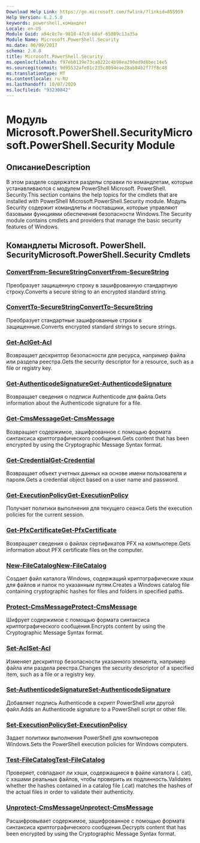 ```yaml
---
Download Help Link: https://go.microsoft.com/fwlink/?linkid=855959
Help Version: 6.2.5.0
keywords: powershell,командлет
Locale: en-US
Module Guid: a94c8c7e-9810-47c0-b8af-65089c13a35a
Module Name: Microsoft.PowerShell.Security
ms.date: 06/09/2017
schema: 2.0.0
title: Microsoft.PowerShell.Security
ms.openlocfilehash: f97eb0139e73ca0222c4b98ea290ed9d8bec14e5
ms.sourcegitcommit: 9d95532afe81c235c8094eae28ab84b2f77f8c48
ms.translationtype: MT
ms.contentlocale: ru-RU
ms.lasthandoff: 10/07/2020
ms.locfileid: "93230842"
---
```

# <span data-ttu-id="c81d1-103">Модуль Microsoft.PowerShell.Security</span><span class="sxs-lookup"><span data-stu-id="c81d1-103">Microsoft.PowerShell.Security Module</span></span>

## <span data-ttu-id="c81d1-104">Описание</span><span class="sxs-lookup"><span data-stu-id="c81d1-104">Description</span></span>

<span data-ttu-id="c81d1-105">В этом разделе содержатся разделы справки по командлетам, которые устанавливаются с модулем PowerShell Microsoft. PowerShell. Security.</span><span class="sxs-lookup"><span data-stu-id="c81d1-105">This section contains the help topics for the cmdlets that are installed with PowerShell Microsoft.PowerShell.Security module.</span></span> <span data-ttu-id="c81d1-106">Модуль Security содержит командлеты и поставщики, которые управляют базовыми функциями обеспечения безопасности Windows.</span><span class="sxs-lookup"><span data-stu-id="c81d1-106">The Security module contains cmdlets and providers that manage the basic security features of Windows.</span></span>

## <span data-ttu-id="c81d1-107">Командлеты Microsoft. PowerShell. Security</span><span class="sxs-lookup"><span data-stu-id="c81d1-107">Microsoft.PowerShell.Security Cmdlets</span></span>

### [<span data-ttu-id="c81d1-108">ConvertFrom-SecureString</span><span class="sxs-lookup"><span data-stu-id="c81d1-108">ConvertFrom-SecureString</span></span>](ConvertFrom-SecureString.md)
<span data-ttu-id="c81d1-109">Преобразует защищенную строку в зашифрованную стандартную строку.</span><span class="sxs-lookup"><span data-stu-id="c81d1-109">Converts a secure string to an encrypted standard string.</span></span>

### [<span data-ttu-id="c81d1-110">ConvertTo-SecureString</span><span class="sxs-lookup"><span data-stu-id="c81d1-110">ConvertTo-SecureString</span></span>](ConvertTo-SecureString.md)
<span data-ttu-id="c81d1-111">Преобразует стандартные зашифрованные строки в защищенные.</span><span class="sxs-lookup"><span data-stu-id="c81d1-111">Converts encrypted standard strings to secure strings.</span></span>

### [<span data-ttu-id="c81d1-112">Get-Acl</span><span class="sxs-lookup"><span data-stu-id="c81d1-112">Get-Acl</span></span>](Get-Acl.md)
<span data-ttu-id="c81d1-113">Возвращает дескриптор безопасности для ресурса, например файла или раздела реестра.</span><span class="sxs-lookup"><span data-stu-id="c81d1-113">Gets the security descriptor for a resource, such as a file or registry key.</span></span>

### [<span data-ttu-id="c81d1-114">Get-AuthenticodeSignature</span><span class="sxs-lookup"><span data-stu-id="c81d1-114">Get-AuthenticodeSignature</span></span>](Get-AuthenticodeSignature.md)
<span data-ttu-id="c81d1-115">Возвращает сведения о подписи Authenticode для файла.</span><span class="sxs-lookup"><span data-stu-id="c81d1-115">Gets information about the Authenticode signature for a file.</span></span>

### [<span data-ttu-id="c81d1-116">Get-CmsMessage</span><span class="sxs-lookup"><span data-stu-id="c81d1-116">Get-CmsMessage</span></span>](Get-CmsMessage.md)
<span data-ttu-id="c81d1-117">Возвращает содержимое, зашифрованное с помощью формата синтаксиса криптографического сообщения.</span><span class="sxs-lookup"><span data-stu-id="c81d1-117">Gets content that has been encrypted by using the Cryptographic Message Syntax format.</span></span>

### [<span data-ttu-id="c81d1-118">Get-Credential</span><span class="sxs-lookup"><span data-stu-id="c81d1-118">Get-Credential</span></span>](Get-Credential.md)
<span data-ttu-id="c81d1-119">Возвращает объект учетных данных на основе имени пользователя и пароля.</span><span class="sxs-lookup"><span data-stu-id="c81d1-119">Gets a credential object based on a user name and password.</span></span>

### [<span data-ttu-id="c81d1-120">Get-ExecutionPolicy</span><span class="sxs-lookup"><span data-stu-id="c81d1-120">Get-ExecutionPolicy</span></span>](Get-ExecutionPolicy.md)
<span data-ttu-id="c81d1-121">Получает политики выполнения для текущего сеанса.</span><span class="sxs-lookup"><span data-stu-id="c81d1-121">Gets the execution policies for the current session.</span></span>

### [<span data-ttu-id="c81d1-122">Get-PfxCertificate</span><span class="sxs-lookup"><span data-stu-id="c81d1-122">Get-PfxCertificate</span></span>](Get-PfxCertificate.md)
<span data-ttu-id="c81d1-123">Возвращает сведения о файлах сертификатов PFX на компьютере.</span><span class="sxs-lookup"><span data-stu-id="c81d1-123">Gets information about PFX certificate files on the computer.</span></span>

### [<span data-ttu-id="c81d1-124">New-FileCatalog</span><span class="sxs-lookup"><span data-stu-id="c81d1-124">New-FileCatalog</span></span>](New-FileCatalog.md)
<span data-ttu-id="c81d1-125">Создает файл каталога Windows, содержащий криптографические хэши для файлов и папок по указанным путям.</span><span class="sxs-lookup"><span data-stu-id="c81d1-125">Creates a Windows catalog file containing cryptographic hashes for files and folders in specified paths.</span></span>

### [<span data-ttu-id="c81d1-126">Protect-CmsMessage</span><span class="sxs-lookup"><span data-stu-id="c81d1-126">Protect-CmsMessage</span></span>](Protect-CmsMessage.md)
<span data-ttu-id="c81d1-127">Шифрует содержимое с помощью формата синтаксиса криптографического сообщения.</span><span class="sxs-lookup"><span data-stu-id="c81d1-127">Encrypts content by using the Cryptographic Message Syntax format.</span></span>

### [<span data-ttu-id="c81d1-128">Set-Acl</span><span class="sxs-lookup"><span data-stu-id="c81d1-128">Set-Acl</span></span>](Set-Acl.md)
<span data-ttu-id="c81d1-129">Изменяет дескриптор безопасности указанного элемента, например файла или раздела реестра.</span><span class="sxs-lookup"><span data-stu-id="c81d1-129">Changes the security descriptor of a specified item, such as a file or a registry key.</span></span>

### [<span data-ttu-id="c81d1-130">Set-AuthenticodeSignature</span><span class="sxs-lookup"><span data-stu-id="c81d1-130">Set-AuthenticodeSignature</span></span>](Set-AuthenticodeSignature.md)
<span data-ttu-id="c81d1-131">Добавляет подпись Authenticode в скрипт PowerShell или другой файл.</span><span class="sxs-lookup"><span data-stu-id="c81d1-131">Adds an Authenticode signature to a PowerShell script or other file.</span></span>

### [<span data-ttu-id="c81d1-132">Set-ExecutionPolicy</span><span class="sxs-lookup"><span data-stu-id="c81d1-132">Set-ExecutionPolicy</span></span>](Set-ExecutionPolicy.md)
<span data-ttu-id="c81d1-133">Задает политики выполнения PowerShell для компьютеров Windows.</span><span class="sxs-lookup"><span data-stu-id="c81d1-133">Sets the PowerShell execution policies for Windows computers.</span></span>

### [<span data-ttu-id="c81d1-134">Test-FileCatalog</span><span class="sxs-lookup"><span data-stu-id="c81d1-134">Test-FileCatalog</span></span>](Test-FileCatalog.md)
<span data-ttu-id="c81d1-135">Проверяет, совпадают ли хэши, содержащиеся в файле каталога (. cat), с хэшами реальных файлов, чтобы проверить их подлинность.</span><span class="sxs-lookup"><span data-stu-id="c81d1-135">Validates whether the hashes contained in a catalog file (.cat) matches the hashes of the actual files in order to validate their authenticity.</span></span>

### [<span data-ttu-id="c81d1-136">Unprotect-CmsMessage</span><span class="sxs-lookup"><span data-stu-id="c81d1-136">Unprotect-CmsMessage</span></span>](Unprotect-CmsMessage.md)
<span data-ttu-id="c81d1-137">Расшифровывает содержимое, зашифрованное с помощью формата синтаксиса криптографического сообщения.</span><span class="sxs-lookup"><span data-stu-id="c81d1-137">Decrypts content that has been encrypted by using the Cryptographic Message Syntax format.</span></span>
